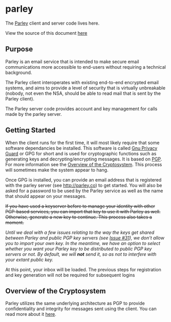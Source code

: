 parley
======
The [Parley](https://parley.co) client and server code lives here.

View the source of this document [here](https://github.com/blackchair/parley/raw/master/README.md)

Purpose
-------
Parley is an email service that is intended to make secure email communications more accessible to end-users without requiring a technical background. 

The Parley client interoperates with existing end-to-end encrypted email systems, and aims to provide a level of security that is virtually unbreakable (nobody, not even the NSA, should be able to read mail that is sent by the Parley client).

The Parley server code provides account and key management for calls made by the parley server.

Getting Started
---------------
When the client runs for the first time, it will most likely require that some software dependancies be installed. This software is called [Gnu Privacy Guard](http://en.wikipedia.org/wiki/GNU_Privacy_Guard) or GPG for short and is used for cryptographic functions such as generating keys and decrypting/encrypting messages. It is based on [PGP](http://en.wikipedia.org/wiki/Pretty_Good_Privacy). For more information see the [Overview of the Cryptosystem](#overview-of-the-cryptosystem). This process will sometimes make the system appear to hang.

Once GPG is installed, you can provide an email address that is registered with the parley server (see http://parley.co) to get started. You will also be asked for a password to be used by the Parley service as well as the name that should appear on your messages.

~~If you have used a keyserver before to manage your identity with other PGP-based services, you can import that key to use it with Parley as well. Otherwise, generate a new key to continue. This process also takes a moment.~~

_Until we deal with a few issues relating to the way the keys get shared between Parley and public PGP key servers (see [Issue #31](https://github.com/blackchair/parley/issues/31)), we don't allow you to import your own key. In the meantime, we have an option to select whether you want your Parley key to be distributed to public PGP key servers or not. By default, we will **not** send it, so as not to interfere with your extant public key._

At this point, your inbox will be loaded. The previous steps for registration and key generation will not be required for subsequent logins

Overview of the Cryptosystem
----------------------------
Parley utilizes the same underlying architecture as PGP to provide confidentiality and integrity for messages sent using the client. You can read more about it [here](http://en.wikipedia.org/wiki/Pretty_Good_Privacy).
